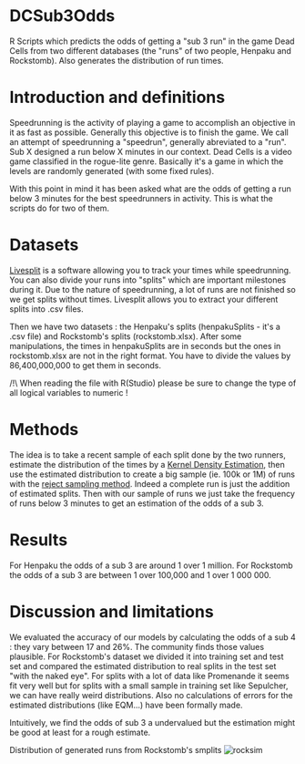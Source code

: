 # DCSub3Odds
R Scripts which predicts the odds of getting a "sub 3 run" in the game Dead Cells from two different databases (the "runs" of two people, Henpaku and Rockstomb). Also generates the distribution of run times.

# Introduction and definitions
Speedrunning is the activity of playing a game to accomplish an objective in it as fast as possible. Generally this objective is to finish the game. 
We call an attempt of speedrunning a "speedrun", generally abreviated to a "run".
Sub X designed a run below X minutes in our context.
Dead Cells is a video game classified in the rogue-lite genre. Basically it's a game in which the levels are randomly generated (with some fixed rules).

With this point in mind it has been asked what are the odds of getting a run below 3 minutes for the best speedrunners in activity. This is what the scripts do for two of them.

# Datasets

[Livesplit](https://livesplit.org/) is a software allowing you to track your times while speedrunning. You can also divide your runs into "splits" which are important milestones during it.
Due to the nature of speedrunning, a lot of runs are not finished so we get splits without times.
Livesplit allows you to extract your different splits into .csv files.

Then we have two datasets : the Henpaku's splits (henpakuSplits - it's a .csv file) and Rockstomb's splits (rockstomb.xlsx).
After some manipulations, the times in henpakuSplits are in seconds but the ones in rockstomb.xlsx are not in the right format. You have to divide the values by 86,400,000,000 to get them in seconds.

/!\ When reading the file with R(Studio) please be sure to change the type of all logical variables to numeric !

# Methods

The idea is to take a recent sample of each split done by the two runners, estimate the distribution of the times by a [Kernel Density Estimation](https://en.wikipedia.org/wiki/Kernel_density_estimation), then use the estimated distribution to create a big sample (ie. 100k or 1M) of runs with the [reject sampling method](https://theoreticalecology.wordpress.com/2015/04/22/a-simple-explanation-of-rejection-sampling-in-r/). Indeed a complete run is just the addition of estimated splits.
Then with our sample of runs we just take the frequency of runs below 3 minutes to get an estimation of the odds of a sub 3.

# Results
For Henpaku the odds of a sub 3 are around 1 over 1 million.
For Rockstomb the odds of a sub 3 are between 1 over 100,000 and 1 over 1 000 000.

# Discussion and limitations
We evaluated the accuracy of our models by calculating the odds of a sub 4 : they vary between 17 and 26%. The community finds those values plausible.
For Rockstomb's dataset we divided it into training set and test set and compared the estimated distribution to real splits in the test set "with the naked eye". For splits with a lot of data like Promenande it seems fit very well but for splits with a small sample in training set like Sepulcher, we can have really weird distributions.
Also no calculations of errors for the estimated distributions (like EQM...) have been formally made.

Intuitively, we find the odds of sub 3 a undervalued but the estimation might be good at least for a rough estimate.

Distribution of generated runs from Rockstomb's smplits
![rocksim](https://user-images.githubusercontent.com/63333367/120312667-4ff3c680-c2d9-11eb-8750-aa368f97b31b.png)

